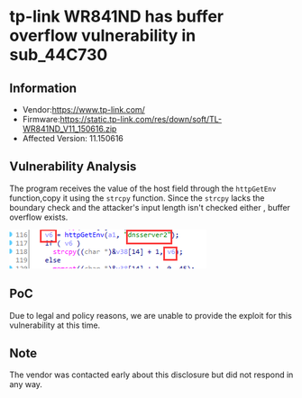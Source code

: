 # tp-link WR841ND has  buffer overflow vulnerability  in sub_44C730



## Information

- Vendor:https://www.tp-link.com/
- Firmware:https://static.tp-link.com/res/down/soft/TL-WR841ND_V11_150616.zip
- Affected Version: 11.150616

## Vulnerability Analysis

The program receives the value of the host field through the `httpGetEnv` function,copy it using the `strcpy` function. Since the `strcpy` lacks the boundary check and the attacker's input length isn't checked either , buffer overflow exists.

![code](code.png)

## PoC

 Due to legal and policy reasons, we are unable to provide the exploit for this  vulnerability at this time.



##  Note

The vendor was contacted early about this disclosure but did not respond in any  way.

